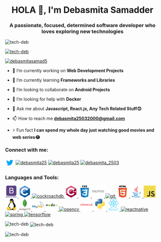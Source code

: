 <h1 align="center">HOLA 👋, I'm Debasmita Samadder</h1>
<h3 align="center">A passionate, focused, determined software developer who loves exploring new technologies</h3>

<p align="left"> <img src="https://komarev.com/ghpvc/?username=tech-deb&label=Profile%20views&color=0e75b6&style=flat" alt="tech-deb" /> </p>

<p align="left"> <a href="https://github.com/ryo-ma/github-profile-trophy"><img src="https://github-profile-trophy.vercel.app/?username=tech-deb" alt="tech-deb" /></a> </p>

<p align="left"> <a href="https://twitter.com/debasmitasamad5" target="blank"><img src="https://img.shields.io/twitter/follow/debasmitasamad5?logo=twitter&style=for-the-badge" alt="debasmitasamad5" /></a> </p>

- 🔭 I’m currently working on **Web Development Projects**

- 🌱 I’m currently learning **Frameworks and Libraries**

- 👯 I’m looking to collaborate on **Android Projects**

- 🤝 I’m looking for help with **Docker**

- 💬 Ask me about **Javascript, React.js, Any Tech Related Stuff😊**

- 📫 How to reach me **debasmita25032000@gmail.com**

- ⚡ Fun fact **I can spend my whole day just watching good movies and web series😂**

<h3 align="left">Connect with me:</h3>
<p align="left">
<a href="https://twitter.com/debasmitasamad5" target="blank"><img align="center" src="icons8-twitter.gif" alt="debasmitasamad5" height="30" width="30" /></a>
<a href="https://linkedin.com/in/debasmita25" target="blank"><img align="center" src="https://simpleicons.org/icons/linkedin.svg" alt="debasmita25" height="30" width="40" /></a>
<a href="https://fb.com/debasmita25" target="blank"><img align="center" src="https://img.icons8.com/color/240/000000/facebook.png" alt="debasmita25" height="40" width="40" /></a>
<a href="https://instagram.com/debasmita_2503" target="blank"><img align="center" src="https://raw.githubusercontent.com/rahuldkjain/github-profile-readme-generator/neutral-icons/src/images/icons/Social/instagram.svg" alt="debasmita_2503" height="30" width="40" /></a>
</p>

<h3 align="left">Languages and Tools:</h3>
<p align="left"> <a href="https://getbootstrap.com" target="_blank"> <img src="https://raw.githubusercontent.com/devicons/devicon/master/icons/bootstrap/bootstrap-plain-wordmark.svg" alt="bootstrap" width="40" height="40"/> </a> <a href="https://www.cprogramming.com/" target="_blank"> <img src="https://raw.githubusercontent.com/devicons/devicon/master/icons/c/c-original.svg" alt="c" width="40" height="40"/> </a> <a href="https://www.cockroachlabs.com/product/cockroachdb/" target="_blank"> <img src="https://cdn.worldvectorlogo.com/logos/cockroachdb.svg" alt="cockroachdb" width="40" height="40"/> </a> <a href="https://www.w3schools.com/cpp/" target="_blank"> <img src="https://raw.githubusercontent.com/devicons/devicon/master/icons/cplusplus/cplusplus-original.svg" alt="cplusplus" width="40" height="40"/> </a> <a href="https://www.w3schools.com/css/" target="_blank"> <img src="https://raw.githubusercontent.com/devicons/devicon/master/icons/css3/css3-original-wordmark.svg" alt="css3" width="40" height="40"/> </a> <a href="https://expressjs.com" target="_blank"> <img src="https://raw.githubusercontent.com/devicons/devicon/master/icons/express/express-original-wordmark.svg" alt="express" width="40" height="40"/> </a> <a href="https://git-scm.com/" target="_blank"> <img src="https://www.vectorlogo.zone/logos/git-scm/git-scm-icon.svg" alt="git" width="40" height="40"/> </a> <a href="https://www.w3.org/html/" target="_blank"> <img src="https://raw.githubusercontent.com/devicons/devicon/master/icons/html5/html5-original-wordmark.svg" alt="html5" width="40" height="40"/> </a> <a href="https://www.java.com" target="_blank"> <img src="https://raw.githubusercontent.com/devicons/devicon/master/icons/java/java-original.svg" alt="java" width="40" height="40"/> </a> <a href="https://developer.mozilla.org/en-US/docs/Web/JavaScript" target="_blank"> <img src="https://raw.githubusercontent.com/devicons/devicon/master/icons/javascript/javascript-original.svg" alt="javascript" width="40" height="40"/> </a> <a href="https://www.linux.org/" target="_blank"> <img src="https://raw.githubusercontent.com/devicons/devicon/master/icons/linux/linux-original.svg" alt="linux" width="40" height="40"/> </a> <a href="https://www.mongodb.com/" target="_blank"> <img src="https://raw.githubusercontent.com/devicons/devicon/master/icons/mongodb/mongodb-original-wordmark.svg" alt="mongodb" width="40" height="40"/> </a> <a href="https://www.mysql.com/" target="_blank"> <img src="https://raw.githubusercontent.com/devicons/devicon/master/icons/mysql/mysql-original-wordmark.svg" alt="mysql" width="40" height="40"/> </a> <a href="https://nodejs.org" target="_blank"> <img src="https://raw.githubusercontent.com/devicons/devicon/master/icons/nodejs/nodejs-original-wordmark.svg" alt="nodejs" width="40" height="40"/> </a> <a href="https://opencv.org/" target="_blank"> <img src="https://www.vectorlogo.zone/logos/opencv/opencv-icon.svg" alt="opencv" width="40" height="40"/> </a> <a href="https://www.oracle.com/" target="_blank"> <img src="https://raw.githubusercontent.com/devicons/devicon/master/icons/oracle/oracle-original.svg" alt="oracle" width="40" height="40"/> </a> <a href="https://www.python.org" target="_blank"> <img src="https://raw.githubusercontent.com/devicons/devicon/master/icons/python/python-original.svg" alt="python" width="40" height="40"/> </a> <a href="https://reactjs.org/" target="_blank"> <img src="https://raw.githubusercontent.com/devicons/devicon/master/icons/react/react-original-wordmark.svg" alt="react" width="40" height="40"/> </a> <a href="https://reactnative.dev/" target="_blank"> <img src="https://reactnative.dev/img/header_logo.svg" alt="reactnative" width="40" height="40"/> </a> <a href="https://spring.io/" target="_blank"> <img src="https://www.vectorlogo.zone/logos/springio/springio-icon.svg" alt="spring" width="40" height="40"/> </a> <a href="https://www.tensorflow.org" target="_blank"> <img src="https://www.vectorlogo.zone/logos/tensorflow/tensorflow-icon.svg" alt="tensorflow" width="40" height="40"/> </a> </p>

<p><img align="left" src="https://github-readme-stats.vercel.app/api/top-langs?username=tech-deb&show_icons=true&locale=en&layout=compact" alt="tech-deb" /></p>

<p>&nbsp;<img align="center" src="https://github-readme-stats.vercel.app/api?username=tech-deb&show_icons=true&locale=en" alt="tech-deb" /></p>

<p><img align="center" src="https://github-readme-streak-stats.herokuapp.com/?user=tech-deb&" alt="tech-deb" /></p>
